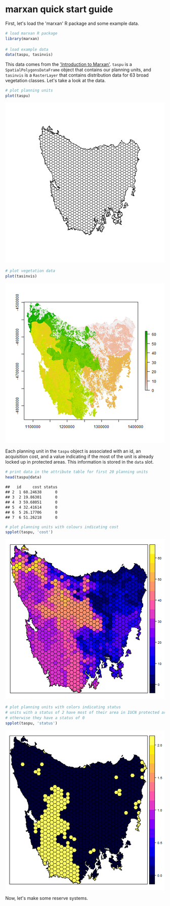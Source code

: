 marxan quick start guide
============

First, let's load the 'marxan' R package and some example data.


```r
# load marxan R package
library(marxan)

# load example data
data(taspu, tasinvis)
```

This data comes from the ['Introduction to Marxan'](http://marxan.net/courses.html). `taspu` is a `SpatialPolygonsDataFrame` object that contains our planning units, and `tasinvis` is a `RasterLayer` that contains distribution data for 63 broad vegetation classes. Let's take a look at the data.


```r
# plot planning units
plot(taspu)
```

![plot of chunk unnamed-chunk-2](figure/unnamed-chunk-2-1.png) 

```r
# plot vegetation data
plot(tasinvis)
```

![plot of chunk unnamed-chunk-2](figure/unnamed-chunk-2-2.png) 

Each planning unit in the `taspu` object is associated with an id, an acquisition cost, and a value indicating if the most of the unit is already locked up in protected areas. This information is stored in the `data` slot.


```r
# print data in the attribute table for first 20 planning units
head(taspu@data)
```

```
##   id     cost status
## 2  1 60.24638      0
## 3  2 19.86301      0
## 4  3 59.68051      0
## 5  4 32.41614      0
## 6  5 26.17706      0
## 7  6 51.26218      0
```

```r
# plot planning units with colours indicating cost
spplot(taspu, 'cost')
```

![plot of chunk unnamed-chunk-3](figure/unnamed-chunk-3-1.png) 

```r
# plot planning units with colors indicating status
# units with a status of 2 have most of their area in IUCN protected areas,
# otherwise they have a status of 0
spplot(taspu, 'status')
```

![plot of chunk unnamed-chunk-3](figure/unnamed-chunk-3-2.png) 

Now, let's make some reserve systems.














